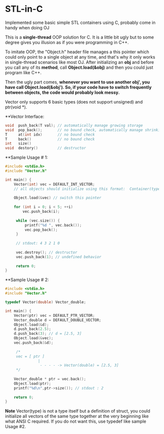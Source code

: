 # STL-in-C
Implemented some basic simple STL containers using C, probably come in handy when doing OJ

This is a **single-thread** OOP solution for C. It is a little bit ugly but to some degree gives you illusion as if you were programming in C++.

To imitate OOP, the "Object.h" header file manages a this pointer which could only point to a single object at any time, and that's why it only works in single-thread scenarios like most OJ. After initializing an **obj** and before you call any of its **method**, call **Object.load(&obj)** and then you could just program like C++.
 
 
Then the ugly part comes, **whenever you want to use another obj', you have call Object.load(&obj'). So, if your code have to switch frequently between objects, the code would probably look messy.**
 
 
Vector only supports 6 basic types (does not support unsigned) and ptr(void *).


**Vector Interface:
```C
void  push_back(T val); // automatically manage growing storage
void  pop_back();       // no bound check, automatically manage shrinking storage
T     at(int idx)       // no bound check
T     back()            // no bound check
int   size() 
void  destory()         // destructor
```


**Sample Usage # 1:
```C
#include <stdio.h>
#include "Vector.h"

int main() {
    Vector(int) vec = DEFAULT_INT_VECTOR;  
    // all objects should initialize using this format:  Container(type) name = DEFAULT_TYPE_CONTAINER;
    
    Object.load(&vec) // switch this pointer
    
    for (int i = 0; i < 5; ++i)
        vec.push_back(i);
        
     while (vec.size()) {
         printf("%d ", vec.back());
         vec.pop_back();
     }
     
     // stdout: 4 3 2 1 0
     
     vec.destroy(); // destructor
     vec.push_back(1); // undefined behavior
     
     return 0;
}
```

**Sample Usage # 2:
```C
#include <stdio.h>
#include "Vector.h"

typedef Vector(double) Vector_double;

int main() {
    Vector(ptr) vec = DEFAULT_PTR_VECTOR;
    Vector_double d = DEFAULT_DOUBLE_VECTOR;
    Object.load(&d);
    d.push_back(2.5);
    d.push_back(3); // d = [2.5, 3]
    Object.load(&vec);
    vec.push_back(&d);
	    
     /*
     vec = [ ptr ]
               | 
                - - - - -> Vector(double) = [2.5, 3]
     */  
     
    Vector_double * ptr = vec.back();
    Object.load(ptr);
    printf("%d\n",ptr->size()); // stdout : 2
    
    return 0;
}
```


**Note**
Vector(type) is not a type itself but a definition of struct, you could initialize all vectors of the same type together
at the very beginning like what ANSI C required. If you do not want this, use typedef like sample Usage #2.




